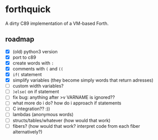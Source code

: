 # forthquick

A dirty C89 implementation of a VM-based Forth.

## roadmap

- [x] (old) python3 version
- [x] port to c89
- [x] create words with `:`
- [x] comments with `(` and `((`
- [x] `if(` statement
- [x] simplify variables (they become simply words that return adresses)
- [ ] custom width variables?
- [ ] `)else(` on if statement
- [ ] fix bug: anything after >v VARNAME is ignored??
- [ ] what more do i do? how do i approach if statements
- [ ] C integration?? :))
- [ ] lambdas (anonymous words)
- [ ] structs/tables/whatever (how would that work)
- [ ] fibers? (how would that work? interpret code from each fiber alternatively?)

